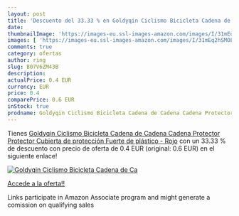```yaml
---
layout: post
title: 'Descuento del 33.33 % en Goldyqin Ciclismo Bicicleta Cadena de Ca'
date: 
thumbnailImage: 'https://images-eu.ssl-images-amazon.com/images/I/31mEq2hSMOL._SL200_.jpg'
images: [ 'https://images-eu.ssl-images-amazon.com/images/I/31mEq2hSMOL._SL200_.jpg' ]
comments: true
category: ofertas
author: ring
slug: B07V6ZM43B
description:
actualPrice: 0.4 EUR
currency: EUR
price: 0.4
comparePrice: 0.6 EUR
inStock: true
prodname: Goldyqin Ciclismo Bicicleta Cadena de Cadena Cadena Protector Protector Cubierta de protección Fuerte de plástico - Rojo
---
```


Tienes [Goldyqin Ciclismo Bicicleta Cadena de Cadena Cadena Protector Protector Cubierta de protección Fuerte de plástico - Rojo](https://www.amazon.es/dp/B07V6ZM43B/?tag=tolees-21) con un 33.33 % de descuento con precio de oferta de 0.4 EUR (original: 0.6 EUR) en el siguiente enlace!

[![Goldyqin Ciclismo Bicicleta Cadena de Ca](https://images-eu.ssl-images-amazon.com/images/I/31mEq2hSMOL._SL200_.jpg)](https://www.amazon.es/dp/B07V6ZM43B/?tag=tolees-21)

[Accede a la oferta!!](https://www.amazon.es/dp/B07V6ZM43B/?tag=tolees-21)

Links participate in Amazon Associate program and might generate a comission on qualifying sales


